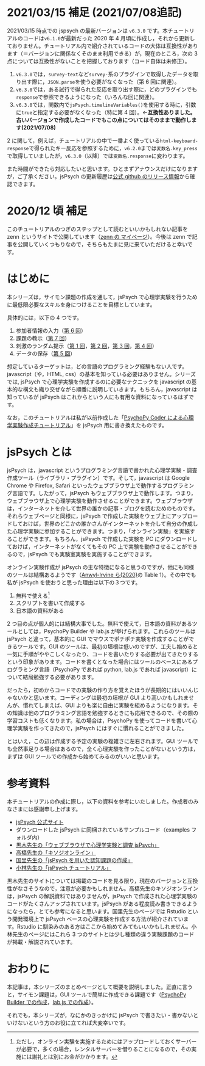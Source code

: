 # 2021/03/15 補足 (2021/07/08追記)

2021/03/15 時点での jspsych の最新バージョンは `v6.3.0` です。本チュートリアルのコードは`v6.1.0`が最新だった 2020 年 4 月頃に作成し，それから更新しておりません。チュートリアル内で紹介されているコードの大体は互換性があります（＝バージョンに関係なくそのまま利用できる）が，現在のところ，次の 3 点については互換性がないことを把握しております（コード自体は未修正）。

1. `v6.3.0`では，`survey-text`など`survey-`系のプラグインで取得したデータを取り出す際に，`JSON.parse`を使う必要がなくなった（第 6 回に関連）。
2. `v6.3.0`では，ある試行で得られた反応を取り出す際に，どのプラグインでも`response`で参照できるようになった（いろんな回に関連）。
3. `v6.3.0`では，関数内で`jsPsych.timelineVariables()`を使用する時に，引数に`true`と指定する必要がなくなった（特に第 4 回）。←**互換性ありました。古いバージョンで作成したコードでもこの点についてはそのままで動作します(2021/07/08)**

2 に関して，例えば，チュートリアルの中で一番よく使っている`html-keyboard-response`で得られたキー反応を参照するために，`v6.2.0`までは`変数名.key_press`で取得していましたが，`v6.3.0`（以降）では`変数名.response`に変わります。

また時間ができたら対応したいと思います。ひとまずアナウンスだけになりますが，ご了承ください。jsPsych の更新履歴は[公式 github のリリース情報](https://github.com/jspsych/jsPsych/releases)から確認できます。

# 2020/12 頃 補足

このチュートリアルのつぎのステップとして読むといいかもしれない記事を zenn というサイトで公開しています（[zenn の マイページ](https://zenn.dev/snishiyama)）。今後は zenn で記事を公開していくつもりなので，そちらもたまに見に来ていただけると幸いです。

# はじめに

本シリーズは，サイモン課題の作成を通して，jsPsych で心理学実験を行うために最低限必要なスキルを身につけることを目標としています。

具体的には，以下の 4 つです。

1. 参加者情報の入力（[第 6 回](https://qiita.com/snishym/items/e0f82fa972970cda632c)）
2. 課題の教示（[第 7 回](https://qiita.com/snishym/items/2296fc1aff6d711aaa0b)）
3. 刺激のランダム提示（[第 1 回](https://qiita.com/snishym/items/45cfd220f7af8c7a13e0)，[第 2 回](https://qiita.com/snishym/items/a121a4d6a02c71b69f3e)，[第 3 回](https://qiita.com/snishym/items/bec56308c67922c3b3df)，[第 4 回](https://qiita.com/snishym/items/ccbf53e64e313584dd48)）
4. データの保存（[第 5 回](https://qiita.com/snishym/items/be23aa7cbeeffa49d13a)）

想定しているターゲットは，どの言語のプログラミング経験もない人です。javascript（や，HTML, css）の基本を知っている必要はありません。シリーズでは, jsPsych で心理学実験を作成するのに必要なテクニックを javascript の基本的な構文も織り交ぜながら順番に説明していきます。もちろん，javascript は知っているが jsPsych はこれからという人にも有用な資料になっているはずです。

なお，このチュートリアルは私が以前作成した「[PsychoPy Coder による心理学実験作成チュートリアル](https://qiita.com/snishym/items/8b52db0d901cf5744463)」を jsPsych 用に書き換えたものです。

# jsPsych とは

jsPsych は，javascript というプログラミング言語で書かれた心理学実験・調査作成ツール（ライブラリ・プラグイン）です。そして，javascript は Google Chrome や Firefox, Safari といったウェブブラウザ上で動作するプログラミング言語です。したがって，jsPsych もウェブブラウザ上で動作します。つまり，ウェブブラウザ上で心理学実験を動作させることができます。ウェブブラウザは，インターネットを介して世界の誰かの記事・ブログを読むためのものです。それらウェブページと同様に，jsPsych で作成した実験をウェブ上にアップロードしておけば，世界のどこかの誰かさんがインターネットを介して自分の作成した心理学実験に参加することができます。つまり，「オンライン実験」を実施することができます。もちろん，jsPsych で作成した実験を PC にダウンロードしておけば，インターネットがなくてもその PC 上で実験を動作させることができるので，jsPsych でも実験室実験を実施することができます。

オンライン実験作成が jsPsych の主な特徴になると思うのですが，他にも同様のツールは結構あるようです（[Anwyl-Irvine ら(2020)](https://link.springer.com/article/10.3758/s13428-019-01237-x)の Table 1）。その中でも私が jsPsych を使おうと思った理由は以下の３つです。

1. 無料で使える[^1]
2. スクリプトを書いて作成する
3. 日本語の資料がある

[^1]: ただし，オンライン実験を実施するためにはアップロードしておくサーバーが必要で，多くの場合，レンタルサーバーを借りることになるので，その実施には謝礼とは別にお金がかかります。

2 つ目の点が個人的には結構大事でした。無料で使えて，日本語の資料があるツールとしては，PsychoPy Builder や lab.js が挙げられます。これらのツールは jsPsych と違って，基本的に GUI でマウスでポチポチ実験を作成することができるツールです。GUI のツールは、最初の垣根は低いのですが、工夫し始めると一気に手順がややこしくなったり、コードを書いたりする必要が出てきたりするという印象があります。コードを書くとなった場合にはツールのベースにあるプログラミング言語（PsychoPy であれば python, lab.js であれば javascript）について結局勉強する必要があります。

だったら，初めからコードでの実験の作り方を覚えたほうが長期的にはいいんじゃないかと思います。コーディングは最初の垣根が GUI より高いかもしれませんが、慣れてしまえば、GUI よりも楽に自由に実験を組めるようになります。その知識は他のプログラミング言語を勉強するときにも応用できるので、その際の学習コストも低くなります。私の場合は，PsychoPy を使ってコードを書いて心理学実験を作ってきたので，jsPsych にはすぐに慣れることができました。

とはいえ，この辺は作成する予定の実験の複雑さに左右されます。GUI ツールでも全然事足りる場合はあるので，全く心理実験を作ったことがないという方は，まずは GUI ツールでの作成から始めてみるのがいいと思います。

# 参考資料

本チュートリアルの作成に際し，以下の資料を参考にいたしました。作成者のみなさまには感謝申し上げます。

- [jsPsych 公式サイト](https://www.jspsych.org/)
- ダウンロードした jsPsych に同梱されているサンプルコード（examples フォルダ内）
- [黒木先生の「ウェブブラウザで心理学実験と調査 jsPsych」](https://sites.google.com/site/webdeshinri/home)
- [高橋先生の「キソジオンライン」](https://github.com/kohske/KisojiOnline)
- [国里先生の「jsPsych を用いた認知課題の作成」](https://kunisatolab.github.io/main/code_tips.html)
- [小林先生の「jsPsych チュートリアル」](https://www.notion.so/jsPsych-73cade0a2e044217aedf01b5845e8d4e)

黒木先生のサイトについては掲載のコードを見る限り，現在のバージョンと互換性がなさそうなので，注意が必要かもしれません。高橋先生のキソジオンラインは，jsPsych の解説資料ではありませんが，jsPsych で作成された心理学実験のコードがたくさんアップされています。jsPsych がある程度読み書きできるようになったら，とても参考になると思います。国里先生のページでは Rstudio という開発環境上で jsPsych ベースの心理実験を作成する方法が紹介されています。Rstudio に馴染みのある方はここから始めてみてもいいかもしれません。小林先生のページにはこれら 3 つのサイトとは少し種類の違う実験課題のコードが掲載・解説されています。

# おわりに

本記事は，本シリーズのまとめページとして概要を説明しました。正直に言うと，サイモン課題は，GUI ツールで簡単に作成できる課題です（[PsychoPy Builder での作成](http://www.s12600.net/psy/python/ppb/html/chapter03.html)，[lab.js での作成](https://www.notion.so/5-8cad725e57ac4a3382cc0e9d3c82d407)）。

それでも，本シリーズが，なにかのきっかけに jsPsych で書きたい・書かないといけないという方のお役に立てれば大変幸いです。
